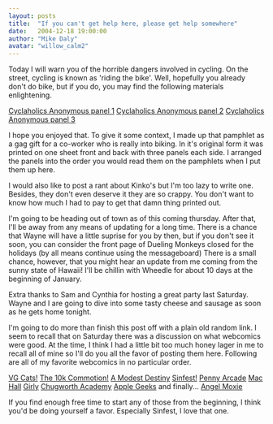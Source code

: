 ```yaml
---
layout: posts
title:  "If you can't get help here, please get help somewhere"
date:   2004-12-18 19:00:00
author: "Mike Daly"
avatar: "willow_calm2"
---
```

Today I will warn you of the horrible dangers involved in cycling. On the street, cycling is known as 'riding the bike'. Well, hopefully you already don't do bike, but if you do, you may find the following materials enlightening.

 [Cyclaholics Anonymous panel 1](https://content.duelingmonkeys.com/gallery/art/cyclaholic1.jpg)
 [Cyclaholics Anonymous panel 2](https://content.duelingmonkeys.com/gallery/art/cyclaholic2.jpg)
 [Cyclaholics Anonymous panel 3](https://content.duelingmonkeys.com/gallery/art/cyclaholic3.jpg)

 I hope you enjoyed that. To give it some context, I made up that pamphlet as a gag gift for a co-worker who is really into biking. In it's original form it was printed on one sheet front and back with three panels each side. I arranged the panels into the order you would read them on the pamphlets when I put them up here.

 I would also like to post a rant about Kinko's but I'm too lazy to write one. Besides, they don't even deserve it they are so crappy. You don't want to know how much I had to pay to get that damn thing printed out.

 I'm going to be heading out of town as of this coming thursday. After that, I'll be away from any means of updating for a long time. There is a chance that Wayne will have a little suprise for you by then, but if you don't see it soon, you can consider the front page of Dueling Monkeys closed for the holidays (by all means continue using the messageboard) There is a small chance, however, that you might hear an update from me coming from the sunny state of Hawaii! I'll be chillin with Wheedle for about 10 days at the beginning of January.

 Extra thanks to Sam and Cynthia for hosting a great party last Saturday. Wayne and I are going to dive into some tasty cheese and sausage as soon as he gets home tonight.

 I'm going to do more than finish this post off with a plain old random link. I seem to recall that on Saturday there was a discussion on what webcomics were good. At the time, I think I had a little bit too much honey lager in me to recall all of mine so I'll do you all the favor of posting them here. Following are all of my favorite webcomics in no particular order.

 [VG Cats!](http://www.vgcats.com/)
 [The 10k Commotion!](http://10kcommotion.com/)
 [A Modest Destiny](http://www.squidi.net/index.php)
 [Sinfest!](http://sinfest.net/strips_page.htm)
 [Penny Arcade](http://www.penny-arcade.com/)
 [Mac Hall](http://machall.com/index.php)
 [Girly](http://go-girly.com/)
 [Chugworth Academy](http://chugworth.com/comic.php)
 [Apple Geeks](http://www.applegeeks.com/index.php)
 and finally...
 [Angel Moxie](http://www.venisproductions.com/angelmoxie/index.html)

 If you find enough free time to start any of those from the beginning, I think you'd be doing yourself a favor. Especially Sinfest, I love that one.